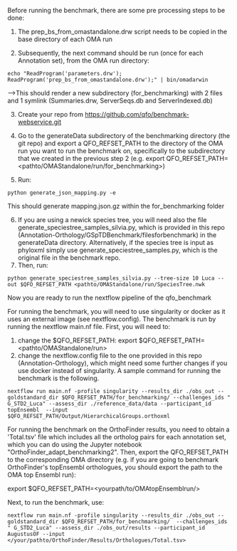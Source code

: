 Before running the benchmark, there are some pre processing steps to be done:
1) The prep_bs_from_omastandalone.drw script needs to be copied in the base directory of each OMA run

2) Subsequently, the next command should be run (once for each Annotation set), from the OMA run directory:
```
echo "ReadProgram('parameters.drw'); ReadProgram('prep_bs_from_omastandalone.drw');" | bin/omadarwin
```
-->This should render a new subdirectory (for_benchmarking) with 2 files and 1 symlink (Summaries.drw, ServerSeqs.db and ServerIndexed.db)

3) Create your repo from https://github.com/qfo/benchmark-webservice.git
4) Go to the generateData subdirectory of the benchmarking directory (the git repo) and export a QFO_REFSET_PATH to the directory of the OMA run you want to run the benchmark on, specifically to the subdirectory that we created in the previous step 2 (e.g. export QFO_REFSET_PATH=<pathto/OMAStandalone/run/for_benchmarking>)

5) Run:
 
```
python generate_json_mapping.py -e
```

This should generate mapping.json.gz within the for_benchmarking folder

6) If you are using a newick species tree, you will need also the file generate_speciestree_samples_silvia.py, which is provided in this repo (Annotation-Orthology/GSpTDBenchmark/filesforbenchmark) in the generateData directory. Alternatively, if the species tree is input as phyloxml simply use generate_speciestree_samples.py, which is the original file in the benchmark repo.
7) Then, run: 
```
python generate_speciestree_samples_silvia.py --tree-size 10 Luca --out $QFO_REFSET_PATH <pathto/OMAStandalone/run/SpeciesTree.nwk
```
Now you are ready to run the nextflow pipeline of the qfo_benchmark


For running the benchmark, you will need to use singularity or docker as it uses an external image (see nextflow.config).
The benchmark is run by running the nextflow main.nf file. First, you will need to:
1) change the $QFO_REFSET_PATH: export $QFO_REFSET_PATH=<pathto/OMAStandalone/run>
2) change the nextflow.config file to the one provided in this repo (Annotation-Orthology), which might need some further changes if you use docker instead of singularity.
A sample command for running the benchmark is the following.

```
nextflow run main.nf -profile singularity --results_dir ./obs_out --goldstandard_dir $QFO_REFSET_PATH/for_benchmarking/ --challenges_ids " G_STD2_Luca" --assess_dir ./reference_data/data --participant_id topEnsembl  --input $QFO_REFSET_PATH/Output/HierarchicalGroups.orthoxml
```

For running the benchmark on the OrthoFinder results, you need to obtain a 'Total.tsv' file which includes all the ortholog pairs for each annotation set, which you can do using the Jupyter notebook "OrthoFinder_adapt_benchmarking2". Then, export the QFO_REFSET_PATH to the corresponding OMA directory (e.g. if you are going to benchmark OrthoFinder's topEnsembl orthologues, you should export the path to the OMA top Ensembl run):

export $QFO_REFSET_PATH=<yourpath/to/OMAtopEnsemblrun/>

Next, to run the benchmark, use:

```
nextflow run main.nf -profile singularity --results_dir ./obs_out --goldstandard_dir $QFO_REFSET_PATH/for_benchmarking/  --challenges_ids " G_STD2_Luca" --assess_dir ./obs_out/results --participant_id AugustusOF --input </your/pathto/OrthoFinder/Results/Orthologues/Total.tsv>
```

